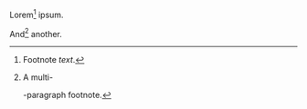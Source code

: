 Lorem[^fnlabel] ipsum.

And[^1] another.

[^1]: A multi-

    -paragraph footnote.

[^fnlabel]: Footnote *text*.
